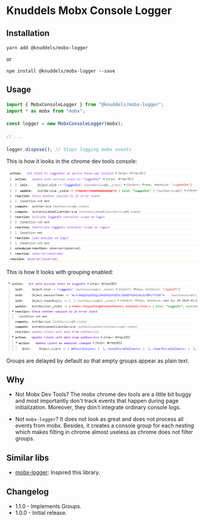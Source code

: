 # Knuddels Mobx Console Logger

## Installation

```
yarn add @knuddels/mobx-logger
```

or

```
npm install @knuddels/mobx-logger --save
```

## Usage

```ts
import { MobxConsoleLogger } from "@knuddels/mobx-logger";
import * as mobx from "mobx";

const logger = new MobxConsoleLogger(mobx);

// ...

logger.dispose(); // Stops logging mobx events
```

This is how it looks in the chrome dev tools console:

![Demo](./docs/demo.png)

This is how it looks with grouping enabled:

![Demo](./docs/demo-groups.png)

Groups are delayed by default so that empty groups appear as plain text.

## Why

-   Not Mobx Dev Tools?
    The mobx chrome dev tools are a little bit buggy and most importantly
    don't track events that happen during page initialization.
    Moreover, they don't integrate ordinary console logs.

-   Not `mobx-logger`?
    It does not look as great and does not process all events from mobx.
    Besides, it creates a console group for each nesting which makes filting in chrome almost useless as chrome does not filter groups.

## Similar libs

-   [mobx-logger](https://github.com/winterbe/mobx-logger): Inspired this library.

## Changelog

-   1.1.0 - Implements Groups.
-   1.0.0 - Initial release.
